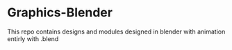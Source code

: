 # Graphics-Blender
This repo contains designs and modules designed in blender with animation entirly with .blend
